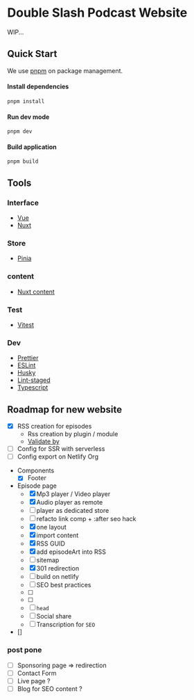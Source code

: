 # Double Slash Podcast Website

WIP...

## Quick Start

We use [pnpm](https://pnpm.io) on package management.

#### Install dependencies

```
pnpm install
```

#### Run dev mode

```
pnpm dev
```


#### Build application

```
pnpm build
```


## Tools

### Interface

- [Vue](https://vuejs.org/)
- [Nuxt](https://v3.nuxtjs.org/)

### Store

- [Pinia](https://pinia.vuejs.org/)

### content

- [Nuxt content](https://content.nuxtjs.org/)

### Test

- [Vitest](https://vitest.dev/)

### Dev

- [Prettier](https://prettier.io/)
- [ESLint](https://eslint.org/)
- [Husky](https://github.com/typicode/husky)
- [Lint-staged](https://github.com/okonet/lint-staged)
- [Typescript](https://www.typescriptlang.org/)



## Roadmap for new website

- [x] RSS creation for episodes
  - Rss creation by plugin / module
  - [Validate by](https://podba.se/validate/)
- [ ] Config for SSR with serverless
- [ ] Config export on Netlify Org
- Components
  - [x] Footer
- Episode page
  - [x] Mp3 player / Video player
  - [x] Audio player as remote 
  - [ ] player as dedicated store
  - [ ] refacto link comp + :after seo hack
  - [x] one layout
  - [x] import content
  - [X] RSS GUID
  - [x] add episodeArt into RSS
  - [ ] sitemap
  - [x] 301 redirection
  - [ ] build on netlify 
  - [ ] SEO best practices
  - [ ] 
  - [ ] 
  - [ ] `head`
  - [ ] Social share
  - [ ] Transcription for `SEO`

- []

### post pone
- [ ] Sponsoring page => redirection
- [ ] Contact Form
- [ ] Live page ?
- [ ] Blog for SEO content ?
<!-- - [ ]
- [ ]
- [ ] -->
<!-- - 
- [ ]
- [ ]
- [ ]
- [ ]
- [ ]
- [ ]
- [ ]
- [ ]
- [ ]
- [ ] -->
